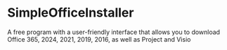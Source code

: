 # SimpleOfficeInstaller
A free program with a user-friendly interface that allows you to download Office 365, 2024, 2021, 2019, 2016, as well as Project and Visio
